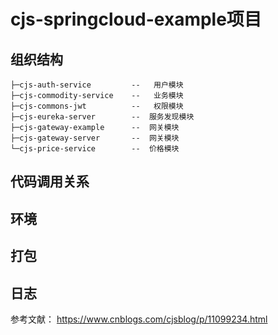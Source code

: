 # cjs-springcloud-example项目

## 组织结构
```
├─cjs-auth-service         --   用户模块    
├─cjs-commodity-service    --   业务模块
├─cjs-commons-jwt          --   权限模块                    
├─cjs-eureka-server        --  服务发现模块  
├─cjs-gateway-example      --  网关模块       
├─cjs-gateway-server       --  网关模块   
└─cjs-price-service        --  价格模块  
```

## 代码调用关系
                            
## 环境

## 打包

## 日志



参考文献：
https://www.cnblogs.com/cjsblog/p/11099234.html
